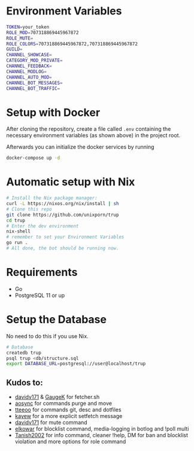 # Environment Variables

```sh
TOKEN=your_token
ROLE_MOD=707318869445967872
ROLE_MUTE=
ROLE_COLORS=707318869445967872,707318869445967872
GUILD=
CHANNEL_SHOWCASE=
CATEGORY_MOD_PRIVATE=
CHANNEL_FEEDBACK=
CHANNEL_MODLOG=
CHANNEL_AUTO_MOD=
CHANNEL_BOT_MESSAGES=
CHANNEL_BOT_TRAFFIC=
```

# Setup with Docker

After cloning the repository, create a file called `.env` 
containing the necessary environment variables (as shown above) in the project root.

Afterwards you can initialize the docker services by running
```sh
docker-compose up -d
```

# Automatic setup with Nix

```sh
# Install the Nix package manager:
curl -L https://nixos.org/nix/install | sh
# Clone this repo
git clone https://github.com/unixporn/trup
cd trup
# Enter the dev environment
nix-shell
# remember to set your Environment Variables
go run .
# All done, the bot should be running now.
```

# Requirements

- Go
- PostgreSQL 11 or up

# Setup the Database

No need to do this if you use Nix.

```sh
# Database
createdb trup
psql trup <db/structure.sql
export DATABASE_URL=postgresql://user@localhost/trup
```

## Kudos to:
- [davidv171](https://github.com/davidv171) & [GaugeK](https://github.com/6gk) for fetcher.sh
- [aosync](https://github.com/aosync) for commands purge and move
- [tteeoo](https://github.com/tteeoo) for commands git, desc and dotfiles
- [kayew](https://github.com/kayew) for a more explicit setfetch message
- [davidv171](https://github.com/davidv171) for mute command
- [elkowar](https://github.com/elkowar) for blocklist command, media-logging in botlog and !poll multi
- [Tanish2002](https://github.com/Tanish2002) for info command, cleaner !help, DM for ban and blocklist violation and more options for role command
